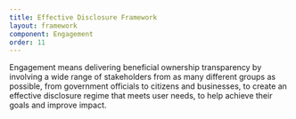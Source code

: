 ```yaml
---
title: Effective Disclosure Framework
layout: framework
component: Engagement
order: 11
---
```


Engagement means delivering beneficial ownership transparency by involving a wide range of stakeholders from as many different groups as possible, from government officials to citizens and businesses, to create an effective disclosure regime that meets user needs, to help achieve their goals and improve impact.